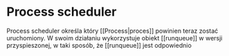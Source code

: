 # Process scheduler
Process scheduler określa który [[Process|proces]] powinien teraz zostać uruchomiony. W swoim działaniu wykorzystuje obiekt [[runqueue]] w wersji przyspieszonej, w taki sposób, że [[runqueue]] jest odpowiednio 